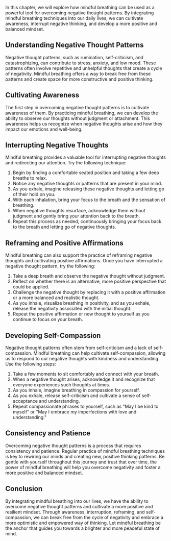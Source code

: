 
In this chapter, we will explore how mindful breathing can be used as a powerful tool for overcoming negative thought patterns. By integrating mindful breathing techniques into our daily lives, we can cultivate awareness, interrupt negative thinking, and develop a more positive and balanced mindset.

Understanding Negative Thought Patterns
---------------------------------------

Negative thought patterns, such as rumination, self-criticism, and catastrophizing, can contribute to stress, anxiety, and low mood. These patterns often involve repetitive and unhelpful thoughts that create a cycle of negativity. Mindful breathing offers a way to break free from these patterns and create space for more constructive and positive thinking.

Cultivating Awareness
---------------------

The first step in overcoming negative thought patterns is to cultivate awareness of them. By practicing mindful breathing, we can develop the ability to observe our thoughts without judgment or attachment. This awareness helps us recognize when negative thoughts arise and how they impact our emotions and well-being.

Interrupting Negative Thoughts
------------------------------

Mindful breathing provides a valuable tool for interrupting negative thoughts and redirecting our attention. Try the following technique:

1. Begin by finding a comfortable seated position and taking a few deep breaths to relax.
2. Notice any negative thoughts or patterns that are present in your mind.
3. As you exhale, imagine releasing these negative thoughts and letting go of their hold on you.
4. With each inhalation, bring your focus to the breath and the sensation of breathing.
5. When negative thoughts resurface, acknowledge them without judgment and gently bring your attention back to the breath.
6. Repeat this process as needed, continuously bringing your focus back to the breath and letting go of negative thoughts.

Reframing and Positive Affirmations
-----------------------------------

Mindful breathing can also support the practice of reframing negative thoughts and cultivating positive affirmations. Once you have interrupted a negative thought pattern, try the following:

1. Take a deep breath and observe the negative thought without judgment.
2. Reflect on whether there is an alternative, more positive perspective that could be applied.
3. Challenge the negative thought by replacing it with a positive affirmation or a more balanced and realistic thought.
4. As you inhale, visualize breathing in positivity, and as you exhale, release the negativity associated with the initial thought.
5. Repeat the positive affirmation or new thought to yourself as you continue to focus on your breath.

Developing Self-Compassion
--------------------------

Negative thought patterns often stem from self-criticism and a lack of self-compassion. Mindful breathing can help cultivate self-compassion, allowing us to respond to our negative thoughts with kindness and understanding. Use the following steps:

1. Take a few moments to sit comfortably and connect with your breath.
2. When a negative thought arises, acknowledge it and recognize that everyone experiences such thoughts at times.
3. As you inhale, imagine breathing in compassion for yourself.
4. As you exhale, release self-criticism and cultivate a sense of self-acceptance and understanding.
5. Repeat compassionate phrases to yourself, such as "May I be kind to myself" or "May I embrace my imperfections with love and understanding."

Consistency and Patience
------------------------

Overcoming negative thought patterns is a process that requires consistency and patience. Regular practice of mindful breathing techniques is key to rewiring our minds and creating new, positive thinking patterns. Be gentle with yourself throughout this journey and trust that over time, the power of mindful breathing will help you overcome negativity and foster a more positive and balanced mindset.

Conclusion
----------

By integrating mindful breathing into our lives, we have the ability to overcome negative thought patterns and cultivate a more positive and resilient mindset. Through awareness, interruption, reframing, and self-compassion, we can break free from the cycle of negativity and embrace a more optimistic and empowered way of thinking. Let mindful breathing be the anchor that guides you towards a brighter and more peaceful state of mind.
